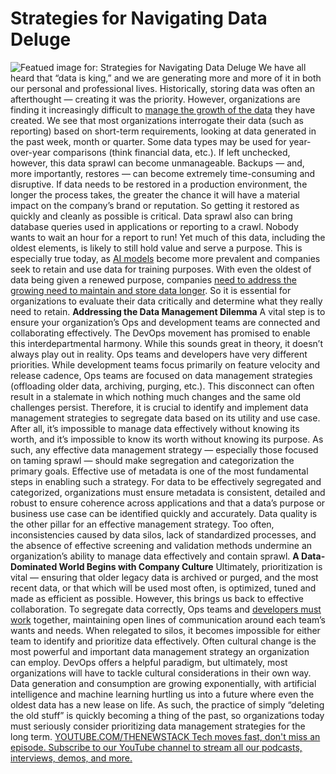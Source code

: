 # Strategies for Navigating Data Deluge
![Featued image for: Strategies for Navigating Data Deluge](https://cdn.thenewstack.io/media/2024/03/20c93ae3-files-1024x576.jpg)
We have all heard that “data is king,” and we are generating more and more of it in both our personal and professional lives.
Historically, storing data was often an afterthought — creating it was the priority. However, organizations are finding it increasingly difficult to
[manage the growth of the data](https://thenewstack.io/whats-next-managing-data-in-cloud-native-environments/) they have created.
We see that most organizations interrogate their data (such as reporting) based on short-term requirements, looking at data generated in the past week, month or quarter. Some data types may be used for year-over-year comparisons (think financial data, etc.). If left unchecked, however, this data sprawl can become unmanageable.
Backups — and, more importantly, restores — can become extremely time-consuming and disruptive. If data needs to be restored in a production environment, the longer the process takes, the greater the chance it will have a material impact on the company’s brand or reputation. So getting it restored as quickly and cleanly as possible is critical.
Data sprawl also can bring database queries used in applications or reporting to a crawl. Nobody wants to wait an hour for a report to run!
Yet much of this data, including the oldest elements, is likely to still hold value and serve a purpose. This is especially true today, as
[AI models](https://roadmap.sh/guides/introduction-to-llms) become more prevalent and companies seek to retain and use data for training purposes. With even the oldest of data being given a renewed purpose, companies [need to address the growing need to maintain and store data longer](https://thenewstack.io/how-a-data-fabric-gets-snow-tires-to-a-store-when-you-need-them/). So it is essential for organizations to evaluate their data critically and determine what they really need to retain.
**Addressing the Data Management Dilemma**
A vital step is to ensure your organization’s Ops and development teams are connected and collaborating effectively. The DevOps movement has promised to enable this interdepartmental harmony. While this sounds great in theory, it doesn’t always play out in reality. Ops teams and developers have very different priorities. While development teams focus primarily on feature velocity and release cadence, Ops teams are focused on data management strategies (offloading older data, archiving, purging, etc.). This disconnect can often result in a stalemate in which nothing much changes and the same old challenges persist.
Therefore, it is crucial to identify and implement data management strategies to segregate data based on its utility and use case. After all, it’s impossible to manage data effectively without knowing its worth, and it’s impossible to know its worth without knowing its purpose. As such, any effective data management strategy — especially those focused on taming sprawl — should make segregation and categorization the primary goals.
Effective use of metadata is one of the most fundamental steps in enabling such a strategy. For data to be effectively segregated and categorized, organizations must ensure metadata is consistent, detailed and robust to ensure coherence across applications and that a data’s purpose or business use case can be identified quickly and accurately.
Data quality is the other pillar for an effective management strategy. Too often, inconsistencies caused by data silos, lack of standardized processes, and the absence of effective screening and validation methods undermine an organization’s ability to manage data effectively and contain sprawl.
**A Data-Dominated World Begins with Company Culture**
Ultimately, prioritization is vital — ensuring that older legacy data is archived or purged, and the most recent data, or that which will be used most often, is optimized, tuned and made as efficient as possible.
However, this brings us back to effective collaboration. To segregate data correctly, Ops teams and
[developers must work](https://thenewstack.io/using-ai-to-help-developers-work-with-regular-expressions/) together, maintaining open lines of communication around each team’s wants and needs. When relegated to silos, it becomes impossible for either team to identify and prioritize data effectively. Often cultural change is the most powerful and important data management strategy an organization can employ. DevOps offers a helpful paradigm, but ultimately, most organizations will have to tackle cultural considerations in their own way.
Data generation and consumption are growing exponentially, with artificial intelligence and machine learning hurtling us into a future where even the oldest data has a new lease on life.
As such, the practice of simply “deleting the old stuff” is quickly becoming a thing of the past, so organizations today must seriously consider prioritizing data management strategies for the long term.
[
YOUTUBE.COM/THENEWSTACK
Tech moves fast, don't miss an episode. Subscribe to our YouTube
channel to stream all our podcasts, interviews, demos, and more.
](https://youtube.com/thenewstack?sub_confirmation=1)